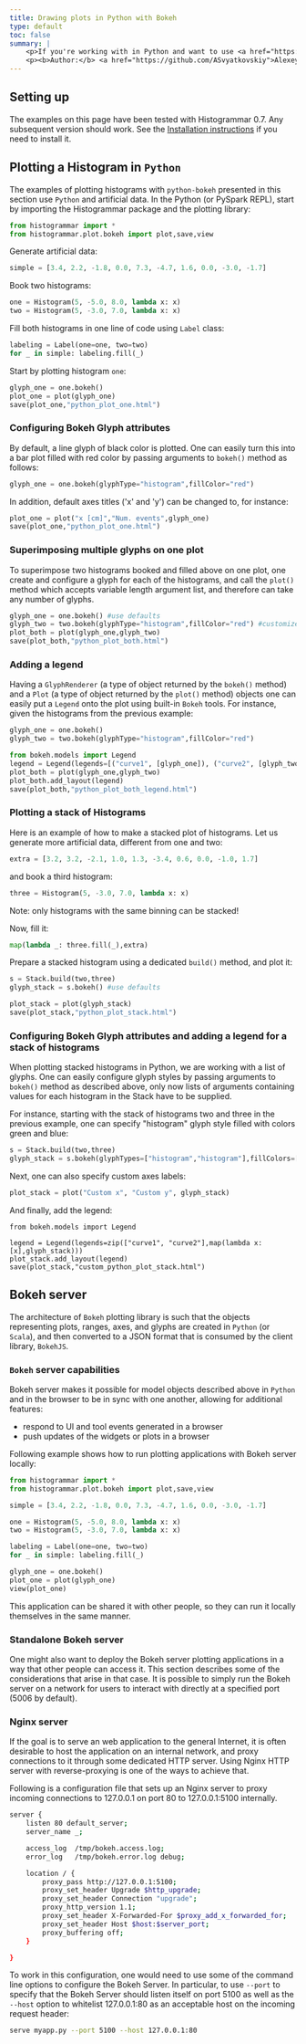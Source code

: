 ```yaml
---
title: Drawing plots in Python with Bokeh
type: default
toc: false
summary: |
    <p>If you're working with in Python and want to use <a href="https://github.com/bokeh/bokeh">Bokeh</a> to draw plots, read this page.</p>
    <p><b>Author:</b> <a href="https://github.com/ASvyatkovskiy">Alexey Svyatkovskiy</a></p>
---
```


## Setting up

The examples on this page have been tested with Histogrammar 0.7. Any subsequent version should work. See the [Installation instructions](../install) if you need to install it.

## Plotting a Histogram in `Python`

The examples of plotting histograms with `python-bokeh` presented in this section use `Python` and artificial data.
In the Python (or PySpark REPL), start by importing the Histogrammar package and the plotting library:

```python
from histogrammar import *
from histogrammar.plot.bokeh import plot,save,view
```

Generate artificial data:

```python
simple = [3.4, 2.2, -1.8, 0.0, 7.3, -4.7, 1.6, 0.0, -3.0, -1.7]
```

Book two histograms:

```python
one = Histogram(5, -5.0, 8.0, lambda x: x)
two = Histogram(5, -3.0, 7.0, lambda x: x)
```

Fill both histograms in one line of code using `Label` class:

```python
labeling = Label(one=one, two=two)
for _ in simple: labeling.fill(_)
```

Start by plotting histogram `one`:

```python
glyph_one = one.bokeh()
plot_one = plot(glyph_one)
save(plot_one,"python_plot_one.html")
```

### Configuring Bokeh Glyph attributes

By default, a line glyph of black color is plotted. One can easily turn this into a bar plot filled with red color by passing arguments to `bokeh()` method as follows:

```python
glyph_one = one.bokeh(glyphType="histogram",fillColor="red")
```

In addition, default axes titles ('x' and 'y') can be changed to, for instance:
```python
plot_one = plot("x [cm]","Num. events",glyph_one)
save(plot_one,"python_plot_one.html")
```

### Superimposing multiple glyphs on one plot

To superimpose two histograms booked and filled above on one plot, one create and configure a glyph for each of the histograms, and call the `plot()` method which accepts variable length argument list, and therefore can take any number of glyphs.

```python
glyph_one = one.bokeh() #use defaults
glyph_two = two.bokeh(glyphType="histogram",fillColor="red") #customize
plot_both = plot(glyph_one,glyph_two)
save(plot_both,"python_plot_both.html")
```

### Adding a legend

Having a `GlyphRenderer` (a type of object returned by the `bokeh()` method) and a `Plot` (a type of object returned by the `plot()` method) objects one can easily put a `Legend` onto the plot using built-in `Bokeh` tools. For instance, given the histograms from the previous example:

```python
glyph_one = one.bokeh()
glyph_two = two.bokeh(glyphType="histogram",fillColor="red")

from bokeh.models import Legend
legend = Legend(legends=[("curve1", [glyph_one]), ("curve2", [glyph_two])])
plot_both = plot(glyph_one,glyph_two)
plot_both.add_layout(legend)
save(plot_both,"python_plot_both_legend.html")
```


### Plotting a stack of Histograms

Here is an example of how to make a stacked plot of histograms. Let us generate more artificial data, different from one and two:

```python
extra = [3.2, 3.2, -2.1, 1.0, 1.3, -3.4, 0.6, 0.0, -1.0, 1.7]
```
and book a third histogram:

```python
three = Histogram(5, -3.0, 7.0, lambda x: x)
```
Note: only histograms with the same binning can be stacked!

Now, fill it:

```python
map(lambda _: three.fill(_),extra)
```

Prepare a stacked histogram using a dedicated `build()` method, and plot it: 

```python
s = Stack.build(two,three)
glyph_stack = s.bokeh() #use defaults

plot_stack = plot(glyph_stack)
save(plot_stack,"python_plot_stack.html")
```
### Configuring Bokeh Glyph attributes and adding a legend for a stack of histograms

When plotting stacked histograms in Python, we are working with a list of glyphs. One can easily configure glyph styles by passing arguments to `bokeh()` method as described above, only now lists of arguments containing values for each histogram in the Stack have to be supplied. 

For instance, starting with the stack of histograms two and three in the previous example, one can specify "histogram" glyph style filled with colors green and blue:

```python
s = Stack.build(two,three)
glyph_stack = s.bokeh(glyphTypes=["histogram","histogram"],fillColors=["blue","green"],lineColors=["blue","green"])
```

Next, one can also specify custom axes labels:

```python
plot_stack = plot("Custom x", "Custom y", glyph_stack)
```

And finally, add the legend:

```
from bokeh.models import Legend

legend = Legend(legends=zip(["curve1", "curve2"],map(lambda x: [x],glyph_stack)))
plot_stack.add_layout(legend)
save(plot_stack,"custom_python_plot_stack.html")
```

## Bokeh server

The architecture of `Bokeh` plotting library is such that the objects representing plots, ranges, axes, and glyphs are created in `Python` (or `Scala`), and then converted to a JSON format that is consumed by the client library, `BokehJS`. 


### `Bokeh` server capabilities

Bokeh server makes it possible for model objects described above in `Python` and in the browser to be in sync with one another, allowing for additional features: 

* respond to UI and tool events generated in a browser
* push updates of the widgets or plots in a browser

Following example shows how to run plotting applications with Bokeh server locally:

```python
from histogrammar import *
from histogrammar.plot.bokeh import plot,save,view

simple = [3.4, 2.2, -1.8, 0.0, 7.3, -4.7, 1.6, 0.0, -3.0, -1.7]

one = Histogram(5, -5.0, 8.0, lambda x: x)
two = Histogram(5, -3.0, 7.0, lambda x: x)

labeling = Label(one=one, two=two)
for _ in simple: labeling.fill(_)

glyph_one = one.bokeh()
plot_one = plot(glyph_one)
view(plot_one)
```

This application can be shared it with other people, so they can run it locally themselves in the same manner. 

### Standalone Bokeh server

One might also want to deploy the Bokeh server plotting applications in a way that other people can access it. This section describes some of the considerations that arise in that case. It is possible to simply run the Bokeh server on a network for users to interact with directly at a specified port (5006 by default).

### Nginx server

If the goal is to serve an web application to the general Internet, it is often desirable to host the application on an internal network, and proxy connections to it through some dedicated HTTP server. 
Using Nginx HTTP server with reverse-proxying is one of the ways to achieve that.

Following is a configuration file
that sets up an Nginx server to proxy incoming connections to 127.0.0.1 on port 80 to 127.0.0.1:5100 internally. 

```bash
server {
    listen 80 default_server;
    server_name _;

    access_log  /tmp/bokeh.access.log;
    error_log   /tmp/bokeh.error.log debug;

    location / {
        proxy_pass http://127.0.0.1:5100;
        proxy_set_header Upgrade $http_upgrade;
        proxy_set_header Connection "upgrade";
        proxy_http_version 1.1;
        proxy_set_header X-Forwarded-For $proxy_add_x_forwarded_for;
        proxy_set_header Host $host:$server_port;
        proxy_buffering off;
    }

}
```
To work in this configuration, one would need to use some of the command line options to configure the Bokeh Server. In particular, to use `--port` to specify that the Bokeh Server should listen itself on port 5100 as well as the `--host` option to whitelist 127.0.0.1:80 as an acceptable host on the incoming request header:

```bash
serve myapp.py --port 5100 --host 127.0.0.1:80
```
